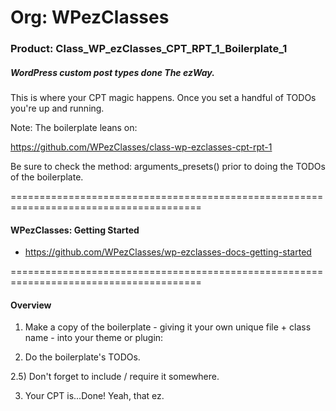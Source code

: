 # Org: WPezClasses
### Product: Class_WP_ezClasses_CPT_RPT_1_Boilerplate_1

##### WordPress custom post types done The ezWay. 

This is where your CPT magic happens. Once you set a handful of TODOs you're up and running. 

Note: The boilerplate leans on:

https://github.com/WPezClasses/class-wp-ezclasses-cpt-rpt-1

Be sure to check the method: arguments_presets() prior to doing the TODOs of the boilerplate.

=======================================================================================

#### WPezClasses: Getting Started
- https://github.com/WPezClasses/wp-ezclasses-docs-getting-started

=======================================================================================

#### Overview

1) Make a copy of the boilerplate - giving it your own unique file + class name - into your theme or plugin:

2) Do the boilerplate's TODOs.

2.5) Don't forget to include / require it somewhere.

3) Your CPT is...Done! Yeah, that ez. 